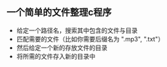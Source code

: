 ## 一个简单的文件整理c程序

* 给定一个路径名，搜索其中包含的文件与目录
* 匹配需要的文件（比如你需要后缀名为 ".mp3", ".txt"）
* 然后给定一个新的存放文件的目录
* 将所需的文件存入新的目录中
